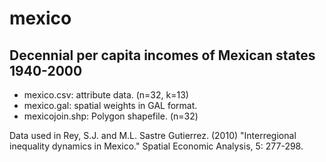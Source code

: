 mexico
======

Decennial per capita incomes of Mexican states 1940-2000
--------------------------------------------------------

* mexico.csv: attribute data. (n=32, k=13)
* mexico.gal: spatial weights in GAL format.
* mexicojoin.shp: Polygon shapefile. (n=32)

Data used in Rey, S.J. and M.L. Sastre Gutierrez. (2010) "Interregional inequality dynamics in Mexico." Spatial Economic Analysis, 5: 277-298.
